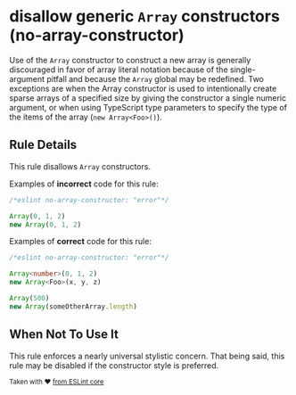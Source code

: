 # disallow generic `Array` constructors (no-array-constructor)

Use of the `Array` constructor to construct a new array is generally discouraged in favor of array literal notation because of the single-argument pitfall and because the `Array` global may be redefined. Two exceptions are when the Array constructor is used to intentionally create sparse arrays of a specified size by giving the constructor a single numeric argument, or when using TypeScript  type parameters to specify the type of the items of the array (`new Array<Foo>()`).

## Rule Details

This rule disallows `Array` constructors.

Examples of **incorrect** code for this rule:

```ts
/*eslint no-array-constructor: "error"*/

Array(0, 1, 2)
new Array(0, 1, 2)
```

Examples of **correct** code for this rule:

```ts
/*eslint no-array-constructor: "error"*/

Array<number>(0, 1, 2)
new Array<Foo>(x, y, z)

Array(500)
new Array(someOtherArray.length)
```

## When Not To Use It

This rule enforces a nearly universal stylistic concern. That being said, this rule may be disabled if the constructor style is preferred.

<sup>Taken with ❤️ [from ESLint core](https://github.com/eslint/eslint/blob/7685fed33b15763ee3cf7dbe1facfc5ba85173f3/docs/rules/no-array-constructor.md)</sup>
